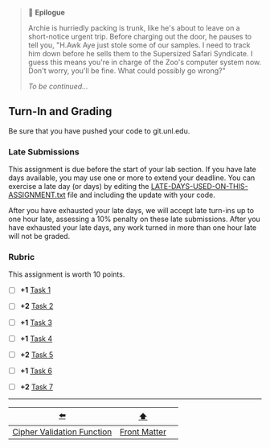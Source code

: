 > 📇 **Epilogue**
>
> Archie is hurriedly packing is trunk, like he's about to leave on a short-notice urgent trip. 
> Before charging out the door, he pauses to tell you, "H.Awk&nbsp;Aye just stole some of our samples. 
> I need to track him down before he sells them to the Supersized Safari Syndicate. 
> I guess this means you're in charge of the Zoo's computer system now. 
> Don't worry, you'll be fine. What could possibly go wrong?"
> 
> *To be continued...*


## Turn-In and Grading

Be sure that you have pushed your code to git.unl.edu.


### Late Submissions

This assignment is due before the start of your lab section.
If you have late days available, you may use one or more to extend your deadline.
You can exercise a late day (or days) by editing the [LATE-DAYS-USED-ON-THIS-ASSIGNMENT.txt](../LATE-DAYS-USED-ON-THIS-ASSIGNMENT.txt) file and including the update with your code.

After you have exhausted your late days, we will accept late turn-ins up to one hour late, assessing a 10% penalty on these late submissions.
After you have exhausted your late days, any work turned in more than one hour late will not be graded.


### Rubric

This assignment is worth 10 points.

- [ ] **+1** [Task&nbsp;1](02-caesar-cipher.md#subtract-using-an-immediate-operand)
- [ ] **+2** [Task&nbsp;2](02-caesar-cipher.md#add-the-contents-of-two-registers)
- [ ] **+1** [Task&nbsp;3](02-caesar-cipher.md#store-a-value-in-memory)
- [ ] **+1** [Task&nbsp;4](02-caesar-cipher.md#load-a-value-from-memory)
- [ ] **+2** [Task&nbsp;5](03-capitalization.md#index-arrays-as-the-source)
- [ ] **+1** [Task&nbsp;6](03-capitalization.md#index-an-array-as-the-destination)
- [ ] **+2** [Task&nbsp;7]()


---

|             [⬅️](04-cipher-validation.md)             |      [⬆️](../../README.md)      |                              |
|:-----------------------------------------------------:|:-------------------------------:|:----------------------------:|
| [Cipher Validation Function](04-cipher-validation.md) | [Front Matter](../../README.md) |                              |
